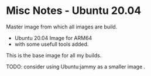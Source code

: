 # Misc Notes - Ubuntu 20.04

Master image from which all images are build.

- Ubuntu 20.04 Image for ARM64
- with some usefull tools added.

This is the base image for all my builds.

TODO: consider using Ubuntu:jammy as a smaller image <? what version is Jammy ?>.